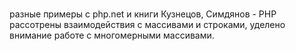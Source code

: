 #
разные примеры с php.net и книги Кузнецов, Симдянов - PHP
рассотрены взаимодействия с массивами и строками, уделено внимание работе с многомерными массивами.